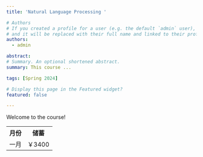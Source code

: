 ```yaml
---
title: 'Natural Language Processing '

# Authors
# If you created a profile for a user (e.g. the default `admin` user), write the username (folder name) here
# and it will be replaced with their full name and linked to their profile.
authors:
  - admin

abstract: 
# Summary. An optional shortened abstract.
summary: This course ...

tags: [Spring 2024]

# Display this page in the Featured widget?
featured: false

---
```


Welcome to the course!

<table>
  <tr>
    <th>月份</th>
    <th>储蓄</th>
  </tr>
  <tr>
    <td>一月</td>
    <td>￥3400</td>
  </tr>
</table>
